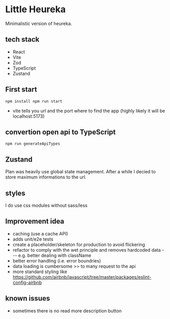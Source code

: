 # Little Heureka

Minimalistic version of heureka.

## tech stack

- React
- Vite
- Zod
- TypeScript
- Zustand

## First start

`npm install
npm run start`

- vite tells you url and the port where to find the app (highly likely it will be localhost:5173)

## convertion open api to TypeScript

`npm run generateApiTypes`

## Zustand

Plan was heavily use global state management. After a while I decied to store maximum informations to the url.

## styles

I do use css modules without sass/less

## Improvement idea

- caching (use a cache API)
- adds unit/e2e tests
- create a placeholder/skeleton for production to avoid flickering
- refactor to comply with the wet principle and removes hardcoded data
  --- e.g. better dealing with className
- better error handling (i.e. error boundries)
- data loading is cumbersome >> to many request to the api
- more standard styling like https://github.com/airbnb/javascript/tree/master/packages/eslint-config-airbnb

## known issues

- sometimes there is no read more description button

